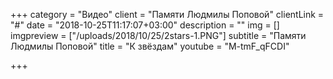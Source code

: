 +++
category = "Видео"
client = "Памяти Людмилы Поповой"
clientLink = "#"
date = "2018-10-25T11:17:07+03:00"
description = ""
img = []
imgpreview = ["/uploads/2018/10/25/2stars-1.PNG"]
subtitle = "Памяти Людмилы Поповой"
title = "К звёздам"
youtube = "M-tmF_qFCDI"

+++
